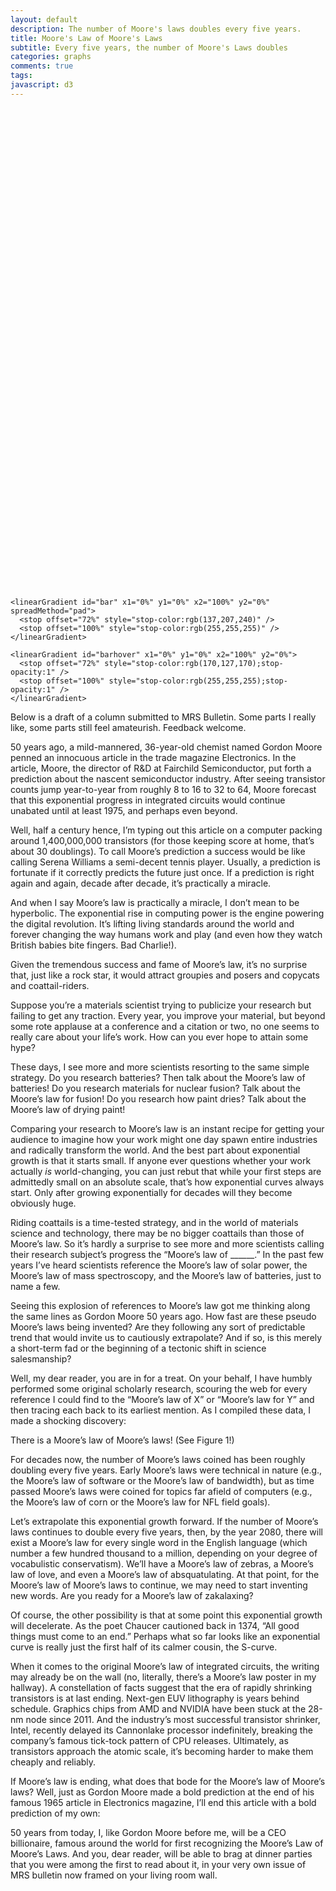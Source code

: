 ```yaml
---
layout: default
description: The number of Moore's laws doubles every five years.
title: Moore's Law of Moore's Laws
subtitle: Every five years, the number of Moore's Laws doubles
categories: graphs
comments: true
tags:
javascript: d3
---
```


<style>
  text,circle {pointer-events:none}
  .bars:hover {fill:url(#barhover)}

.axis path, .axis line {
    fill: none;
    stroke: black;
    shape-rendering: crispEdges;
}

.axis text {
    font-family: sans-serif;
    font-size: 16px;
}

.axis-label {
  font-family: sans-serif;
  font-size: 20px;
}

</style>

<svg id="mooreslaw" viewbox="0 0 720 1100">
  <defs>

    <linearGradient id="bar" x1="0%" y1="0%" x2="100%" y2="0%" spreadMethod="pad">
      <stop offset="72%" style="stop-color:rgb(137,207,240)" />
      <stop offset="100%" style="stop-color:rgb(255,255,255)" />
    </linearGradient>

    <linearGradient id="barhover" x1="0%" y1="0%" x2="100%" y2="0%">
      <stop offset="72%" style="stop-color:rgb(170,127,170);stop-opacity:1" />
      <stop offset="100%" style="stop-color:rgb(255,255,255);stop-opacity:1" />
    </linearGradient>

  </defs>
</svg>

<script src='{{ site.url }}/js/mooreslaw.js'> </script>

Below is a draft of a column submitted to MRS Bulletin. Some parts I really like, some parts still feel amateurish. Feedback welcome.

50 years ago, a mild-mannered, 36-year-old chemist named Gordon Moore penned an innocuous article in the trade magazine Electronics. In the article, Moore, the director of R&D at Fairchild Semiconductor, put forth a prediction about the nascent semiconductor industry. After seeing transistor counts jump year-to-year from roughly 8 to 16 to 32 to 64, Moore forecast that this exponential progress in integrated circuits would continue unabated until at least 1975, and perhaps even beyond.

Well, half a century hence, I’m typing out this article on a computer packing around 1,400,000,000 transistors (for those keeping score at home, that’s about 30 doublings). To call Moore’s prediction a success would be like calling Serena Williams a semi-decent tennis player. Usually, a prediction is fortunate if it correctly predicts the future just once. If a prediction is right again and again, decade after decade, it’s practically a miracle.

And when I say Moore’s law is practically a miracle, I don’t mean to be hyperbolic. The exponential rise in computing power is the engine powering the digital revolution. It’s lifting living standards around the world and forever changing the way humans work and play (and even how they watch British babies bite fingers. Bad Charlie!).

Given the tremendous success and fame of Moore’s law, it’s no surprise that, just like a rock star, it would attract groupies and posers and copycats and coattail-riders.

Suppose you’re a materials scientist trying to publicize your research but failing to get any traction. Every year, you improve your material, but beyond some rote applause at a conference and a citation or two, no one seems to really care about your life’s work. How can you ever hope to attain some hype?

These days, I see more and more scientists resorting to the same simple strategy. Do you research batteries? Then talk about the Moore’s law of batteries! Do you research materials for nuclear fusion? Talk about the Moore’s law for fusion! Do you research how paint dries? Talk about the Moore’s law of drying paint!

Comparing your research to Moore’s law is an instant recipe for getting your audience to imagine how your work might one day spawn entire industries and radically transform the world. And the best part about exponential growth is that it starts small. If anyone ever questions whether your work actually *is* world-changing, you can just rebut that while your first steps are admittedly small on an absolute scale, that’s how exponential curves always start. Only after growing exponentially for decades will they become obviously huge.

Riding coattails is a time-tested strategy, and in the world of materials science and technology, there may be no bigger coattails than those of Moore’s law. So it’s hardly a surprise to see more and more scientists calling their research subject’s progress the “Moore’s law of ______.” In the past few years I’ve heard scientists reference the Moore’s law of solar power, the Moore’s law of mass spectroscopy, and the Moore’s law of batteries, just to name a few.

Seeing this explosion of references to Moore’s law got me thinking along the same lines as Gordon Moore 50 years ago. How fast are these pseudo Moore’s laws being invented? Are they following any sort of predictable trend that would invite us to cautiously extrapolate? And if so, is this merely a short-term fad or the beginning of a tectonic shift in science salesmanship?

Well, my dear reader, you are in for a treat. On your behalf, I have humbly performed some original scholarly research, scouring the web for every reference I could find to the “Moore’s law of X” or “Moore’s law for Y” and then tracing each back to its earliest mention. As I compiled these data, I made a shocking discovery:

There is a Moore’s law of Moore’s laws! (See Figure 1!)

For decades now, the number of Moore’s laws coined has been roughly doubling every five years. Early Moore’s laws were technical in nature (e.g., the Moore’s law of software or the Moore’s law of bandwidth), but as time passed Moore’s laws were coined for topics far afield of computers (e.g., the Moore’s law of corn or the Moore’s law for NFL field goals).

Let’s extrapolate this exponential growth forward. If the number of Moore’s laws continues to double every five years, then, by the year 2080, there will exist a Moore’s law for every single word in the English language (which number a few hundred thousand to a million, depending on your degree of vocabulistic conservatism). We’ll have a Moore’s law of zebras, a Moore’s law of love, and even a Moore’s law of absquatulating. At that point, for the Moore’s law of Moore’s laws to continue, we may need to start inventing new words. Are you ready for a Moore’s law of zakalaxing?

Of course, the other possibility is that at some point this exponential growth will decelerate. As the poet Chaucer cautioned back in 1374, “All good things must come to an end.” Perhaps what so far looks like an exponential curve is really just the first half of its calmer cousin, the S-curve.

When it comes to the original Moore’s law of integrated circuits, the writing may already be on the wall (no, literally, there’s a Moore’s law poster in my hallway). A constellation of facts suggest that the era of rapidly shrinking transistors is at last ending. Next-gen EUV lithography is years behind schedule. Graphics chips from AMD and NVIDIA have been stuck at the 28-nm node since 2011. And the industry’s most successful transistor shrinker, Intel, recently delayed its Cannonlake processor indefinitely, breaking the company’s famous tick-tock pattern of CPU releases. Ultimately, as transistors approach the atomic scale, it’s becoming harder to make them cheaply and reliably.

If Moore’s law is ending, what does that bode for the Moore’s law of Moore’s laws? Well, just as Gordon Moore made a bold prediction at the end of his famous 1965 article in Electronics magazine, I’ll end this article with a bold prediction of my own:

50 years from today, I, like Gordon Moore before me, will be a CEO billionaire, famous around the world for first recognizing the Moore’s Law of Moore’s Laws. And you, dear reader, will be able to brag at dinner parties that you were among the first to read about it, in your very own issue of MRS bulletin now framed on your living room wall.
